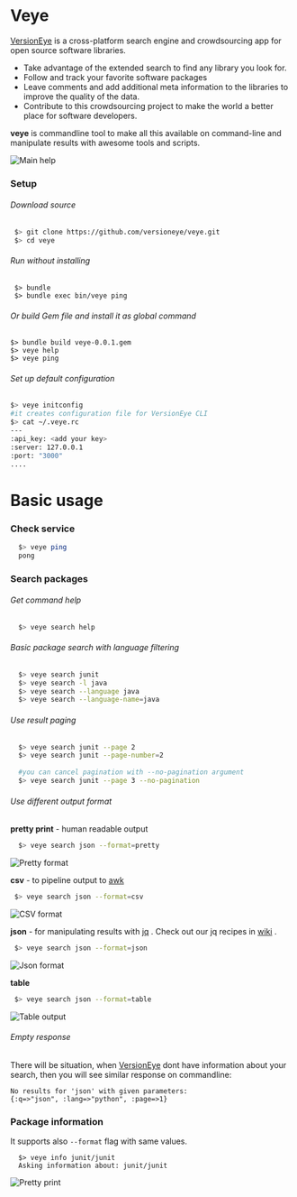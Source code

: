 # Veye

[VersionEye](http://www.versioneye.com/) is a cross-platform search engine and crowdsourcing app for open source software libraries. 
 * Take advantage of the extended search to find any library you look for. 
 * Follow and track your favorite software packages
 * Leave comments and add additional meta information to the libraries to improve the quality of the data. 
 * Contribute to this crowdsourcing project to make the world a better place for software developers.


**veye** is commandline tool to make all this available on command-line and manipulate results with awesome tools and scripts. 

![Main help](http://dl.dropbox.com/u/19578784/versioneye/cli_start_page.png)


### Setup

###### Download source
 ```bash
  $> git clone https://github.com/versioneye/veye.git
  $> cd veye
 ```

###### Run without installing
 ```
  $> bundle
  $> bundle exec bin/veye ping
 ```
 
###### Or build Gem file and install it as global command

  ```
  $> bundle build veye-0.0.1.gem
  $> veye help
  $> veye ping
  ```

###### Set up default configuration

  ```bash
  $> veye initconfig
  #it creates configuration file for VersionEye CLI
  $> cat ~/.veye.rc
  ---
  :api_key: <add your key>
  :server: 127.0.0.1
  :port: "3000"
  ....
  ```

# Basic usage


### Check service 

 ```bash
   $> veye ping
   pong
 ```

### Search packages 

###### Get command help

 ```bash
   $> veye search help
 ```
 
###### Basic package search with language filtering

 ```bash
   $> veye search junit
   $> veye search -l java
   $> veye search --language java
   $> veye search --language-name=java
 ```

###### Use result paging

  ```bash
    $> veye search junit --page 2
    $> veye search junit --page-number=2
    
    #you can cancel pagination with --no-pagination argument
    $> veye search junit --page 3 --no-pagination
  ```

###### Use different output format

  **pretty print** - human readable output
 
  ```bash
    $> veye search json --format=pretty
  ```
 
  ![Pretty format](https://dl-web.dropbox.com/get/versioneye_video/veye_cli/search_format_pretty.png?w=0991bcd0)
 
 **csv** - to pipeline output to [awk](http://www.gnu.org/software/gawk/manual/gawk.html)
 
 ```bash
  $> veye search json --format=csv
 ```

 ![CSV format](https://dl-web.dropbox.com/get/versioneye_video/veye_cli/search_format_csv.png?w=778a61cf)

 **json** - for manipulating results with [jq](http://stedolan.github.com/jq/) . 
 Check out our jq recipes in [wiki](https://github.com/versioneye/veye/wiki/jq-recipes) .
 
 
 ```bash
  $> veye search json --format=json
 ```
 
 ![Json format](https://dl-web.dropbox.com/get/versioneye_video/veye_cli/search_format_json.png?w=9495485e)
 
 **table**
 
 ```bash
  $> veye search json --format=table
 ```
 ![Table output](https://dl-web.dropbox.com/get/versioneye_video/veye_cli/search_format_table.png?w=302b736f)
 

###### Empty response

There will be situation, when [VersionEye](http://versioneye.com) dont have information about your search, then you will see similar response on commandline:

  ```
  No results for 'json' with given parameters: 
  {:q=>"json", :lang=>"python", :page=>1}
  ```

### Package information

It supports also `--format` flag with same values.

  ```
    $> veye info junit/junit
    Asking information about: junit/junit
  ```
  
  ![Pretty print](https://dl-web.dropbox.com/get/versioneye_video/veye_cli/info_format_pretty.png?w=09fdfbf6)
  

